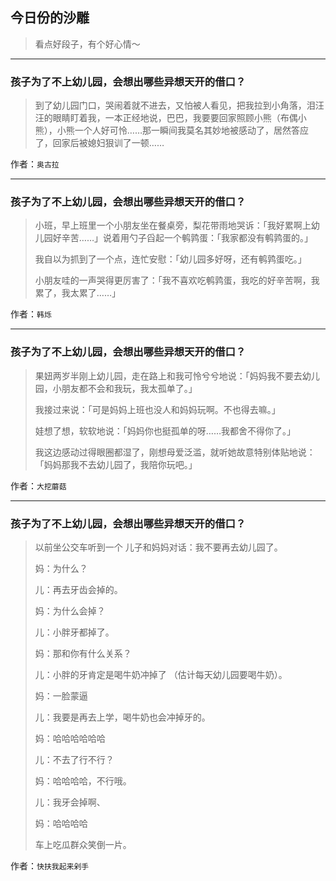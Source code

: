 ## 今日份的沙雕

> 看点好段子，有个好心情～


 
---

### 孩子为了不上幼儿园，会想出哪些异想天开的借口？

> 到了幼儿园门口，哭闹着就不进去，又怕被人看见，把我拉到小角落，泪汪汪的眼睛盯着我，一本正经地说，巴巴，我要要回家照顾小熊（布偶小熊），小熊一个人好可怜……那一瞬间我莫名其妙地被感动了，居然答应了，回家后被媳妇狠训了一顿……


作者：`奥古拉`

---

### 孩子为了不上幼儿园，会想出哪些异想天开的借口？

> 小班，早上班里一个小朋友坐在餐桌旁，梨花带雨地哭诉：「我好累啊上幼儿园好辛苦……」说着用勺子舀起一个鹌鹑蛋：「我家都没有鹌鹑蛋的。」
> 
> 我自以为抓到了一个点，连忙安慰：「幼儿园多好呀，还有鹌鹑蛋吃。」
> 
> 小朋友哇的一声哭得更厉害了：「我不喜欢吃鹌鹑蛋，我吃的好辛苦啊，我累了，我太累了……」


作者：`韩烁`

---

### 孩子为了不上幼儿园，会想出哪些异想天开的借口？

> 果妞两岁半刚上幼儿园，走在路上和我可怜兮兮地说：「妈妈我不要去幼儿园，小朋友都不会和我玩，我太孤单了。」
> 
> 我接过来说：「可是妈妈上班也没人和妈妈玩啊。不也得去嘛。」
> 
> 娃想了想，软软地说：「妈妈你也挺孤单的呀……我都舍不得你了。」
> 
> 我这边感动过得眼圈都湿了，刚想母爱泛滥，就听她故意特别体贴地说：「妈妈那我不去幼儿园了，我陪你玩吧。」


作者：`大挖蘑菇`

---

### 孩子为了不上幼儿园，会想出哪些异想天开的借口？

> 以前坐公交车听到一个 儿子和妈妈对话：我不要再去幼儿园了。
> 
> 妈：为什么？
> 
> 儿：再去牙齿会掉的。
> 
> 妈：为什么会掉？
> 
> 儿：小胖牙都掉了。
> 
> 妈：那和你有什么关系？
> 
> 儿：小胖的牙肯定是喝牛奶冲掉了 （估计每天幼儿园要喝牛奶）。
> 
> 妈：一脸蒙逼
> 
> 儿：我要是再去上学，喝牛奶也会冲掉牙的。
> 
> 妈：哈哈哈哈哈哈
> 
> 儿：不去了行不行？
> 
> 妈：哈哈哈哈，不行哦。
> 
> 儿：我牙会掉啊、
> 
> 妈：哈哈哈哈
> 
> 车上吃瓜群众笑倒一片。


作者：`快扶我起来剁手`